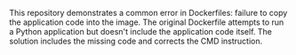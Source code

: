 This repository demonstrates a common error in Dockerfiles: failure to copy the application code into the image. The original Dockerfile attempts to run a Python application but doesn't include the application code itself. The solution includes the missing code and corrects the CMD instruction.